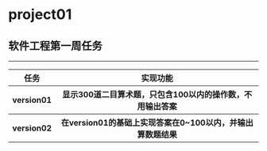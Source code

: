 # project01
## 软件工程第一周任务

***
<table>
  <tr>
    <th>任务</th>
    <th>实现功能</th>
  </tr>
  <tr>
    <th>version01</th>
    <th>显示300道二目算术题，只包含100以内的操作数，不用输出答案</th>
  </tr>
  <tr>
    <th>version02</th>
    <th>在version01的基础上实现答案在0~100以内，并输出算数题结果</th>
  </tr>
  
</table>
